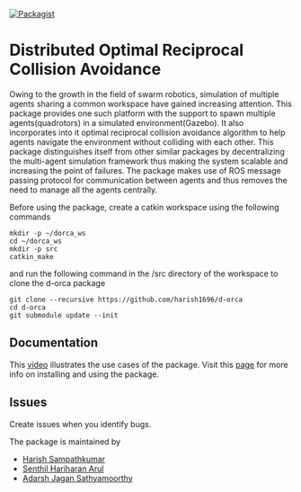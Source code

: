 [![Packagist](https://img.shields.io/pypi/l/Django.svg)](LICENSE)

# Distributed Optimal Reciprocal Collision Avoidance
Owing to the growth in the field of swarm robotics, simulation of multiple agents sharing a common workspace have gained increasing attention. This package provides one such platform with the support to spawn multiple agents(quadrotors) in a simulated environment(Gazebo). It also incorporates into it optimal reciprocal collision avoidance algorithm to help agents navigate the environment without colliding with each other. This package distinguishes itself from other similar packages by decentralizing the multi-agent simulation framework thus making the system scalable and increasing the point of failures. The package makes use of ROS message passing protocol for communication between agents and thus removes the need to manage all the agents centrally.

Before using the package, create a catkin workspace using the following commands

```
mkdir -p ~/dorca_ws
cd ~/dorca_ws
mkdir -p src
catkin_make
```

and run the following command in the /src directory of the workspace to clone the d-orca package

```
git clone --recursive https://github.com/harish1696/d-orca
cd d-orca
git submodule update --init
```
## Documentation
This [video](https://www.youtube.com/embed/LnALstxYSjM) illustrates the use cases of the package. Visit this [page](https://gamma.umd.edu/researchdirections/aerialswarm/dorca) for more info on installing and using the package.

## Issues
Create issues when you identify bugs.

The package is maintained by

- [Harish Sampathkumar](harish1696@gmail.com)
- [Senthil Hariharan Arul](senthilhariharana@gmail.com)
- [Adarsh Jagan Sathyamoorthy](adarshjagan3895@gmail.com)
